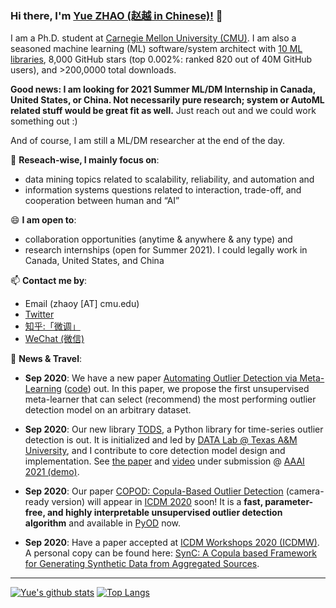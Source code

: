 ### Hi there, I'm [Yue ZHAO (赵越 in Chinese)!](https://www.andrew.cmu.edu/user/yuezhao2/) 👋


I am a Ph.D. student at [Carnegie Mellon University (CMU)](https://www.cmu.edu/). I am also a seasoned machine learning (ML) software/system architect with [10 ML libraries](https://github.com/yzhao062), 8,000 GitHub stars (top 0.002%: ranked 820 out of 40M GitHub users), and >200,0000 total downloads.

**Good news: I am looking for 2021 Summer ML/DM Internship in Canada, United States, or China. Not necessarily pure research; system or AutoML related stuff would be great fit as well.** Just reach out and we could work something out :)

And of course, I am still a ML/DM researcher at the end of the day.

🔭 **Reseach-wise, I mainly focus on**:

- data mining topics related to scalability, reliability, and automation and
- information systems questions related to interaction, trade-off, and cooperation between human and “AI”

😄 **I am open to**:

- collaboration opportunities (anytime & anywhere & any type) and 
- research internships (open for Summer 2021). I could legally work in Canada, United States, and China

📫 **Contact me by**:
- Email (zhaoy [AT] cmu.edu)
- [Twitter](https://twitter.com/yzhao062)
- [知乎:「微调」](https://www.zhihu.com/people/breaknever)
- [WeChat (微信)](https://www.andrew.cmu.edu/user/yuezhao2/files/ID_zhaoyueyue1002.JPG)


💬 **News & Travel**:

- **Sep 2020**: We have a new paper [Automating Outlier Detection via Meta-Learning](https://arxiv.org/abs/2009.10606) ([code](https://github.com/yzhao062/MetaOD)) out. In this paper, we propose the first unsupervised meta-learner that can select (recommend) the most performing outlier detection model on an arbitrary dataset. 

- **Sep 2020**: Our new library [TODS](https://github.com/datamllab/tods), a Python library for time-series outlier detection is out. It is initialized and led by [DATA Lab @ Texas A&M University](https://people.engr.tamu.edu/xiahu/people.html), 
and I contribute to core detection model design and implementation. See [the paper](https://arxiv.org/pdf/2009.09822.pdf) and [video](https://www.youtube.com/watch?v=H0bBXuDUe7s&feature=youtu.be) under submission @ [AAAI 2021 (demo)](https://aaai.org/Conferences/AAAI-21/aaai21demoscall/).

- **Sep 2020**: Our paper [COPOD: Copula-Based Outlier Detection](papers/20-icdm-copod.pdf) (camera-ready version) will appear in [ICDM 2020](http://icdm2020.bigke.org/) soon!
It is a **fast, parameter-free, and highly interpretable unsupervised outlier detection algorithm** and available in [PyOD](https://github.com/yzhao062/pyod) now.

- **Sep 2020**: Have a paper accepted at [ICDM Workshops 2020 (ICDMW)](https://msdm20.loria.fr/). A personal copy can be found here: [SynC: A Copula based Framework for Generating Synthetic Data from Aggregated Sources](papers/20-icdmw-sync.pdf).


----

[![Yue's github stats](https://github-readme-stats.vercel.app/api?username=yzhao062&theme=material-palenight&count_private=true&hide=contribs)](https://github.com/anuraghazra/github-readme-stats)
[![Top Langs](https://github-readme-stats.vercel.app/api/top-langs/?username=yzhao062&theme=material-palenight&hide=Jupyter&layout=compact)](https://github.com/anuraghazra/github-readme-stats)

<!--
**yzhao062/yzhao062** is a ✨ _special_ ✨ repository because its `README.md` (this file) appears on your GitHub profile.

Here are some ideas to get you started:

- 🔭 I’m currently working on ...
- 🌱 I’m currently learning ...
- 👯 I’m looking to collaborate on ...
- 🤔 I’m looking for help with ...
- 💬 Ask me about ...
- 📫 How to reach me: ...
- 😄 Pronouns: ...
- ⚡ Fun fact: ...

I am the author/core developer of various machine learning tools and systems with more than millions of downloads. 
-->
